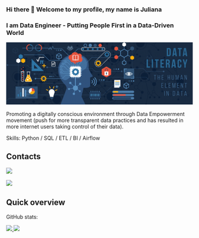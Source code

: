 ### Hi there 👋 Welcome to my profile, my name is Juliana
### I am Data Engineer - Putting People First in a Data-Driven World
![I am Data Engineer - Putting People First in a Data-Driven World](https://github.com/JKng/JKng/blob/main/data_literacy.png)

Promoting a digitally conscious environment through Data Empowerment movement (push for more transparent data practices and has resulted in more internet users taking control of their data).


Skills: Python / SQL / ETL / BI / Airflow

## Contacts
<a href="https://www.linkedin.com/in/juliana-konigame/" target="_blank"><img src="https://img.shields.io/badge/-LinkedIn-%230077B5?style=for-the-badge&logo=linkedin&logoColor=white" target="_blank"></a>   
</div>

<a href="https://medium.com/@julianak.cdc" target="_blank"><img src="https://img.shields.io/badge/Medium-12100E?style=for-the-badge&logo=medium&logoColor=white" target="_blank"></a>   
</div>

## Quick overview
GitHub stats:
<div>
<a href="https://github.com/JKng">
<img height="130em" src="https://github-readme-stats.vercel.app/api/top-langs/?username=JKng&layout=compact&langs_count=7&theme=dracula"/>
<img height="130em" src="https://github-readme-stats.vercel.app/api?username=JKng&show_icons=true&theme=dracula&include_all_commits=true&count_private=true"/>
</div>
  
